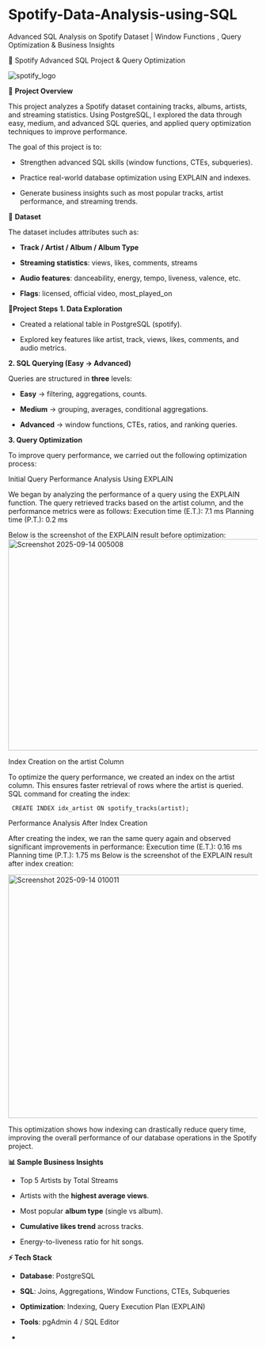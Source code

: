 # Spotify-Data-Analysis-using-SQL
Advanced SQL Analysis on Spotify Dataset |  Window Functions , Query Optimization &amp; Business Insights


🎵 Spotify Advanced SQL Project & Query Optimization

![spotify_logo](https://github.com/user-attachments/assets/e5406e7b-d57b-4d3b-831e-f56963a55c60)


📌 **Project Overview**

This project analyzes a Spotify dataset containing tracks, albums, artists, and streaming statistics. Using PostgreSQL, I explored the data through easy, medium, and advanced SQL queries, and applied query optimization techniques to improve performance.

The goal of this project is to:

- Strengthen advanced SQL skills (window functions, CTEs, subqueries).

- Practice real-world database optimization using EXPLAIN and indexes.

- Generate business insights such as most popular tracks, artist performance, and streaming trends.

📂 **Dataset**

The dataset includes attributes such as:

- **Track / Artist / Album / Album Type**

- **Streaming statistics**: views, likes, comments, streams

- **Audio features**: danceability, energy, tempo, liveness, valence, etc.

- **Flags**: licensed, official video, most_played_on

🚀**Project Steps**
**1. Data Exploration**

- Created a relational table in PostgreSQL (spotify).

- Explored key features like artist, track, views, likes, comments, and audio metrics.

**2. SQL Querying (Easy → Advanced)**

Queries are structured in **three** levels:

- **Easy** → filtering, aggregations, counts.

- **Medium** → grouping, averages, conditional aggregations.

- **Advanced** → window functions, CTEs, ratios, and ranking queries.

**3. Query Optimization**

To improve query performance, we carried out the following optimization process:

Initial Query Performance Analysis Using EXPLAIN

We began by analyzing the performance of a query using the EXPLAIN function.
The query retrieved tracks based on the artist column, and the performance metrics were as follows:
Execution time (E.T.): 7.1 ms
Planning time (P.T.): 0.2 ms

Below is the screenshot of the EXPLAIN result before optimization:
<img width="681" height="427" alt="Screenshot 2025-09-14 005008" src="https://github.com/user-attachments/assets/14a20a26-a068-4a8f-b851-632ee4ecd92a" />



Index Creation on the artist Column

To optimize the query performance, we created an index on the artist column. This ensures faster retrieval of rows where the artist is queried.
SQL command for creating the index:

``` CREATE INDEX idx_artist ON spotify_tracks(artist);```

Performance Analysis After Index Creation

After creating the index, we ran the same query again and observed significant improvements in performance:
Execution time (E.T.): 0.16 ms
Planning time (P.T.): 1.75 ms
Below is the screenshot of the EXPLAIN result after index creation:

<img width="725" height="492" alt="Screenshot 2025-09-14 010011" src="https://github.com/user-attachments/assets/f49c3b93-e686-4974-8db2-2b64ffb3a104" />

This optimization shows how indexing can drastically reduce query time, improving the overall performance of our database operations in the Spotify project.

**📊 Sample Business Insights**

- Top 5 Artists by Total Streams

- Artists with the **highest average views**.

- Most popular **album type** (single vs album).

- **Cumulative likes trend** across tracks.

- Energy-to-liveness ratio for hit songs.

**⚡ Tech Stack**

- **Database**: PostgreSQL

- **SQL**: Joins, Aggregations, Window Functions, CTEs, Subqueries

- **Optimization**: Indexing, Query Execution Plan (EXPLAIN)

- **Tools**: pgAdmin 4 / SQL Editor
- 



